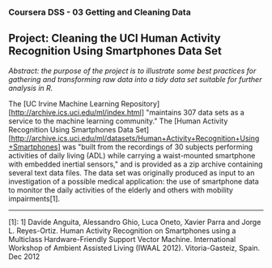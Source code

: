 ### Coursera DSS - 03 Getting and Cleaning Data
##  Project: Cleaning the UCI Human Activity Recognition Using Smartphones Data Set

*Abstract: the purpose of the project is to illustrate some best practices for gathering and transforming raw data into a tidy data set suitable for further analysis in R.*

The [UC Irvine Machine Learning Repository][http://archive.ics.uci.edu/ml/index.html] "maintains 307 data sets as a service to the machine learning community."  The [Human Activity Recognition Using Smartphones Data Set][http://archive.ics.uci.edu/ml/datasets/Human+Activity+Recognition+Using+Smartphones] was "built from the recordings of 30 subjects performing activities of daily living (ADL) while carrying a waist-mounted smartphone with embedded inertial sensors," and is provided as a zip archive containing several text data files.  The data set was originally produced as input to an investigation of a possible medical application: the use of smartphone data to monitor the daily activities of the elderly and others with mobility impairments[1].









----------------------------------------------
[1]: 1] Davide Anguita, Alessandro Ghio, Luca Oneto, Xavier Parra and Jorge L. Reyes-Ortiz. Human Activity Recognition on Smartphones using a Multiclass Hardware-Friendly Support Vector Machine. International Workshop of Ambient Assisted Living (IWAAL 2012). Vitoria-Gasteiz, Spain. Dec 2012
